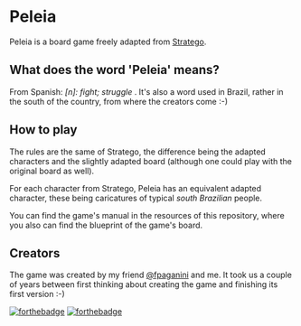 # Peleia
Peleia is a board game freely adapted from [Stratego](https://en.wikipedia.org/wiki/Stratego).    

## What does the word 'Peleia' means?   
From Spanish: _[n]: fight; struggle_ . It's also a word used in Brazil, rather in the south of the country, from where the creators come :-)    

## How to play 
The rules are the same of Stratego, the difference being the adapted characters and the slightly adapted board (although one could play with the original board as well). 

For each character from Stratego, Peleia has an equivalent adapted character, these being caricatures of typical _south Brazilian_ people.

You can find the game's manual in the resources of this repository, where you also can find the blueprint of the game's board. 

## Creators
The game was created by my friend [@fpaganini](https://github.com/fpaganini) and me. It took us a couple of years between first thinking about creating the game and finishing its first version :-)     

[![forthebadge](http://forthebadge.com/images/badges/kinda-sfw.svg)](http://forthebadge.com) 
[![forthebadge](http://forthebadge.com/images/badges/uses-badges.svg)](http://forthebadge.com)


